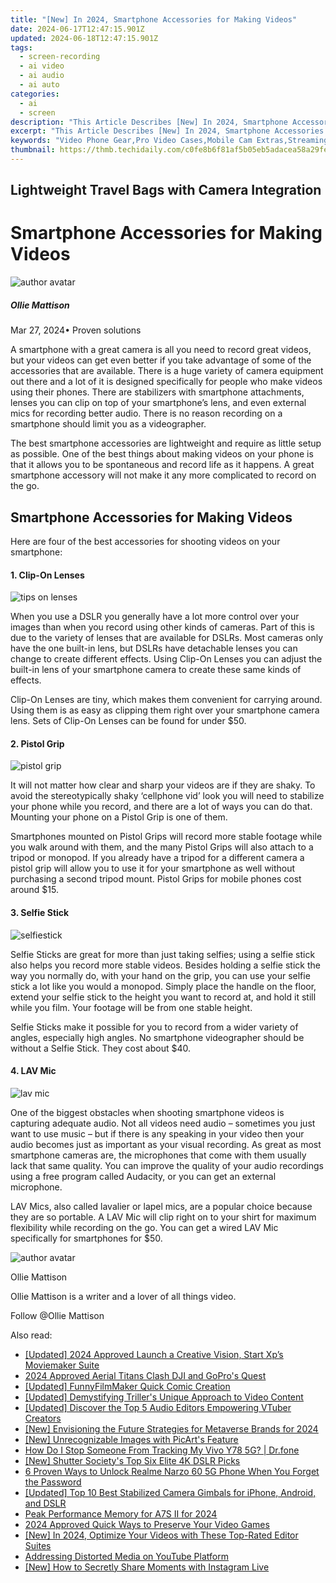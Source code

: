 ```yaml
---
title: "[New] In 2024, Smartphone Accessories for Making Videos"
date: 2024-06-17T12:47:15.901Z
updated: 2024-06-18T12:47:15.901Z
tags: 
  - screen-recording
  - ai video
  - ai audio
  - ai auto
categories: 
  - ai
  - screen
description: "This Article Describes [New] In 2024, Smartphone Accessories for Making Videos"
excerpt: "This Article Describes [New] In 2024, Smartphone Accessories for Making Videos"
keywords: "Video Phone Gear,Pro Video Cases,Mobile Cam Extras,Streaming Screen Doors,Microphone PopShields,Lightproof Filters,Wireless Monitors"
thumbnail: https://thmb.techidaily.com/c0fe8b6f81af5b05eb5adacea58a29fe6fd2f271b6a687457517f15534dc6b13.jpg
---
```


## Lightweight Travel Bags with Camera Integration

# Smartphone Accessories for Making Videos

![author avatar](https://images.wondershare.com/filmora/article-images/ollie-mattison.jpg)

##### Ollie Mattison

 Mar 27, 2024• Proven solutions

A smartphone with a great camera is all you need to record great videos, but your videos can get even better if you take advantage of some of the accessories that are available. There is a huge variety of camera equipment out there and a lot of it is designed specifically for people who make videos using their phones. There are stabilizers with smartphone attachments, lenses you can clip on top of your smartphone’s lens, and even external mics for recording better audio. There is no reason recording on a smartphone should limit you as a videographer.

The best smartphone accessories are lightweight and require as little setup as possible. One of the best things about making videos on your phone is that it allows you to be spontaneous and record life as it happens. A great smartphone accessory will not make it any more complicated to record on the go.

## Smartphone Accessories for Making Videos

Here are four of the best accessories for shooting videos on your smartphone:

#### 1\. Clip-On Lenses

![tips on lenses](https://images.wondershare.com/filmora/article-images/accessories-clip-on-lenses.JPG)

When you use a DSLR you generally have a lot more control over your images than when you record using other kinds of cameras. Part of this is due to the variety of lenses that are available for DSLRs. Most cameras only have the one built-in lens, but DSLRs have detachable lenses you can change to create different effects. Using Clip-On Lenses you can adjust the built-in lens of your smartphone camera to create these same kinds of effects.

Clip-On Lenses are tiny, which makes them convenient for carrying around. Using them is as easy as clipping them right over your smartphone camera lens. Sets of Clip-On Lenses can be found for under $50.

#### 2\. Pistol Grip

![pistol grip](https://images.wondershare.com/filmora/article-images/accessories-pistol-grip.JPG)

It will not matter how clear and sharp your videos are if they are shaky. To avoid the stereotypically shaky ‘cellphone vid’ look you will need to stabilize your phone while you record, and there are a lot of ways you can do that. Mounting your phone on a Pistol Grip is one of them.

Smartphones mounted on Pistol Grips will record more stable footage while you walk around with them, and the many Pistol Grips will also attach to a tripod or monopod. If you already have a tripod for a different camera a pistol grip will allow you to use it for your smartphone as well without purchasing a second tripod mount. Pistol Grips for mobile phones cost around $15.

#### 3\. Selfie Stick

![selfiestick](https://images.wondershare.com/filmora/article-images/accessories-selfiestick.jpg)

Selfie Sticks are great for more than just taking selfies; using a selfie stick also helps you record more stable videos. Besides holding a selfie stick the way you normally do, with your hand on the grip, you can use your selfie stick a lot like you would a monopod. Simply place the handle on the floor, extend your selfie stick to the height you want to record at, and hold it still while you film. Your footage will be from one stable height.

Selfie Sticks make it possible for you to record from a wider variety of angles, especially high angles. No smartphone videographer should be without a Selfie Stick. They cost about $40.

#### 4\. LAV Mic

![lav mic](https://images.wondershare.com/filmora/article-images/accessories-lav-mic.JPG)

One of the biggest obstacles when shooting smartphone videos is capturing adequate audio. Not all videos need audio – sometimes you just want to use music – but if there is any speaking in your video then your audio becomes just as important as your visual recording. As great as most smartphone cameras are, the microphones that come with them usually lack that same quality. You can improve the quality of your audio recordings using a free program called Audacity, or you can get an external microphone.

LAV Mics, also called lavalier or lapel mics, are a popular choice because they are so portable. A LAV Mic will clip right on to your shirt for maximum flexibility while recording on the go. You can get a wired LAV Mic specifically for smartphones for $50.

![author avatar](https://images.wondershare.com/filmora/article-images/ollie-mattison.jpg)

Ollie Mattison

Ollie Mattison is a writer and a lover of all things video.

Follow @Ollie Mattison


<ins class="adsbygoogle"
     style="display:block"
     data-ad-format="autorelaxed"
     data-ad-client="ca-pub-7571918770474297"
     data-ad-slot="1223367746"></ins>



<ins class="adsbygoogle"
     style="display:block"
     data-ad-client="ca-pub-7571918770474297"
     data-ad-slot="8358498916"
     data-ad-format="auto"
     data-full-width-responsive="true"></ins>


<span class="atpl-alsoreadstyle">Also read:</span>
<div><ul>
<li><a href="https://fox-cloud.techidaily.com/updated-2024-approved-launch-a-creative-vision-start-xps-moviemaker-suite/"><u>[Updated] 2024 Approved  Launch a Creative Vision, Start Xp’s Moviemaker Suite</u></a></li>
<li><a href="https://fox-cloud.techidaily.com/2024-approved-aerial-titans-clash-dji-and-gopros-quest/"><u>2024 Approved  Aerial Titans Clash  DJI and GoPro's Quest</u></a></li>
<li><a href="https://fox-cloud.techidaily.com/updated-funnyfilmmaker-quick-comic-creation/"><u>[Updated] FunnyFilmMaker  Quick Comic Creation</u></a></li>
<li><a href="https://fox-cloud.techidaily.com/updated-demystifying-trillers-unique-approach-to-video-content/"><u>[Updated] Demystifying Triller's Unique Approach to Video Content</u></a></li>
<li><a href="https://fox-cloud.techidaily.com/updated-discover-the-top-5-audio-editors-empowering-vtuber-creators/"><u>[Updated] Discover the Top 5 Audio Editors Empowering VTuber Creators</u></a></li>
<li><a href="https://fox-cloud.techidaily.com/new-envisioning-the-future-strategies-for-metaverse-brands-for-2024/"><u>[New] Envisioning the Future  Strategies for Metaverse Brands for 2024</u></a></li>
<li><a href="https://fox-cloud.techidaily.com/new-unrecognizable-images-with-picarts-feature/"><u>[New] Unrecognizable Images with PicArt's Feature</u></a></li>
<li><a href="https://android-location-track.techidaily.com/how-do-i-stop-someone-from-tracking-my-vivo-y78-5g-drfone-by-drfone-virtual-android/"><u>How Do I Stop Someone From Tracking My Vivo Y78 5G? | Dr.fone</u></a></li>
<li><a href="https://extra-support.techidaily.com/new-shutter-societys-top-six-elite-4k-dslr-picks/"><u>[New] Shutter Society's Top Six  Elite 4K DSLR Picks</u></a></li>
<li><a href="https://easy-unlock-android.techidaily.com/6-proven-ways-to-unlock-realme-narzo-60-5g-phone-when-you-forget-the-password-by-drfone-android/"><u>6 Proven Ways to Unlock Realme Narzo 60 5G Phone When You Forget the Password</u></a></li>
<li><a href="https://extra-hints.techidaily.com/updated-top-10-best-stabilized-camera-gimbals-for-iphone-android-and-dslr/"><u>[Updated] Top 10 Best Stabilized Camera Gimbals for iPhone, Android, and DSLR</u></a></li>
<li><a href="https://extra-guidance.techidaily.com/peak-performance-memory-for-a7s-ii-for-2024/"><u>Peak Performance Memory for A7S II for 2024</u></a></li>
<li><a href="https://digital-screen-recording.techidaily.com/2024-approved-quick-ways-to-preserve-your-video-games/"><u>2024 Approved  Quick Ways to Preserve Your Video Games</u></a></li>
<li><a href="https://instagram-clips.techidaily.com/new-in-2024-optimize-your-videos-with-these-top-rated-editor-suites/"><u>[New] In 2024, Optimize Your Videos with These Top-Rated Editor Suites</u></a></li>
<li><a href="https://extra-hints.techidaily.com/addressing-distorted-media-on-youtube-platform/"><u>Addressing Distorted Media on YouTube Platform</u></a></li>
<li><a href="https://some-techniques.techidaily.com/new-how-to-secretly-share-moments-with-instagram-live/"><u>[New] How to Secretly Share Moments with Instagram Live</u></a></li>
</ul></div>

